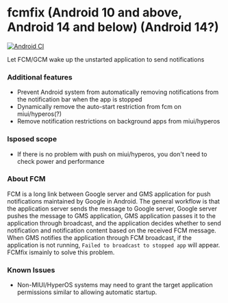 # fcmfix (Android 10 and above, Android 14 and below) (Android 14?)

[![Android CI](https://github.com/kooritea/fcmfix/workflows/Android%20CI/badge.svg)](https://github.com/kooritea/fcmfix/actions)

Let FCM/GCM wake up the unstarted application to send notifications  

### Additional features

- Prevent Android system from automatically removing notifications from the notification bar when the app is stopped
- Dynamically remove the auto-start restriction from fcm on miui/hyperos(?)
- Remove notification restrictions on background apps from miui/hyperos

### lsposed scope
- If there is no problem with push on miui/hyperos, you don't need to check power and performance

### About FCM

FCM is a long link between Google server and GMS application for push notifications maintained by Google in Android.
The general workflow is that the application server sends the message to Google server, Google server pushes the message to GMS application, GMS application passes it to the application through broadcast, and the application decides whether to send notification and notification content based on the received FCM message.
When GMS notifies the application through FCM broadcast, if the application is not running, `Failed to broadcast to stopped app` will appear. FCMfix is ​​mainly to solve this problem.

### Known Issues

- Non-MIUI/HyperOS systems may need to grant the target application permissions similar to allowing automatic startup.
